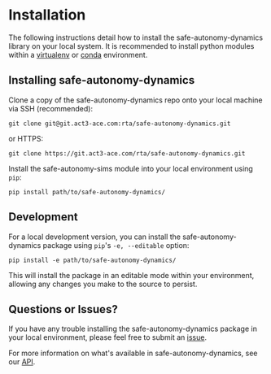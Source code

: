 # Installation
The following instructions detail how to install 
the safe-autonomy-dynamics library on your local system.
It is recommended to install python modules within 
a [virtualenv](https://virtualenv.pypa.io/en/stable/#)
or [conda](https://docs.conda.io/projects/conda/en/latest/index.html)
environment.

## Installing safe-autonomy-dynamics
Clone a copy of the safe-autonomy-dynamics repo onto your local
machine via SSH (recommended):
```shell
git clone git@git.act3-ace.com:rta/safe-autonomy-dynamics.git
```
or HTTPS:
```shell
git clone https://git.act3-ace.com/rta/safe-autonomy-dynamics.git
```

Install the safe-autonomy-sims module into your local
environment using `pip`:
```shell
pip install path/to/safe-autonomy-dynamics/
```

## Development
For a local development version, you can install the
safe-autonomy-dynamics package using `pip`'s 
`-e, --editable` option:
```shell
pip install -e path/to/safe-autonomy-dynamics/
```
This will install the package in an editable mode within
your environment, allowing any changes you make to the
source to persist.

## Questions or Issues?
If you have any trouble installing the safe-autonomy-dynamics
package in your local environment, please feel free to
submit an [issue](https://git.act3-ace.com/rta/safe-autonomy-dynamics/-/issues).

For more information on what's available in safe-autonomy-dynamics,
see our [API](api/index.md).

